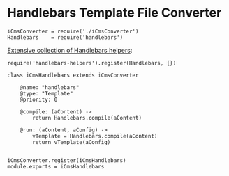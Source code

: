 Handlebars Template File Converter
==================================


    iCmsConverter = require('./iCmsConverter')
    Handlebars    = require('handlebars')

[Extensive collection of Handlebars helpers](http://assemble.io/helpers/):

    require('handlebars-helpers').register(Handlebars, {})

    class iCmsHandlebars extends iCmsConverter

        @name: "handlebars"
        @type: "Template"
        @priority: 0

        @compile: (aContent) ->
            return Handlebars.compile(aContent)

        @run: (aContent, aConfig) ->
            vTemplate = Handlebars.compile(aContent)
            return vTemplate(aConfig)


    iCmsConverter.register(iCmsHandlebars)
    module.exports = iCmsHandlebars


